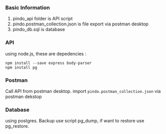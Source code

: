 ### Basic Information
1. pindo_api folder is API script
2. pindo.postman_collection.json is file export via postman desktop
3. pindo_db.sql is database

### API 
using node.js, these are depedencies :
```
npm install --save express body-parser
npm install pg
```
### Postman
Call API from postman desktop. import `pindo.postman_collection.json` via postman dekstop

### Database
using postgres. Backup use script pg_dump, if want to restore use pg_restore.